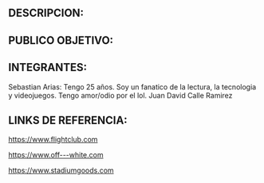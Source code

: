 ## DESCRIPCION: 







## PUBLICO OBJETIVO:






## INTEGRANTES: 
Sebastian Arias: Tengo 25 años. Soy un fanatico de la lectura, la tecnologia y videojuegos. Tengo amor/odio por el lol. 
Juan David Calle Ramirez






## LINKS DE REFERENCIA:
https://www.flightclub.com

https://www.off---white.com 

https://www.stadiumgoods.com
